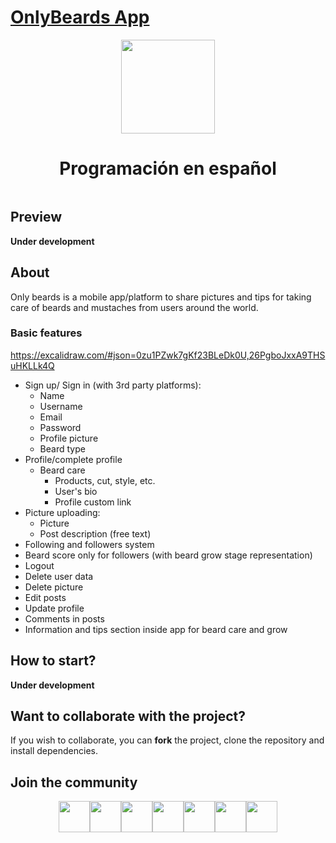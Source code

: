 # [OnlyBeards App](https://programacion-es.dev)

<div style="width:100%;display:flex;flex-direction:column;align-items:center">
    <img src="https://programacion-es.dev/assets/images/Logo-circle.png" with="150px" height="150px" />
    <h1>Programación en español</h1>
</div>

## Preview

**Under development**

## About

Only beards is a mobile app/platform to share pictures and tips for taking care of beards and mustaches from users around the world.

### Basic features

https://excalidraw.com/#json=0zu1PZwk7gKf23BLeDk0U,26PgboJxxA9THSuHKLLk4Q

- Sign up/ Sign in (with 3rd party platforms):
  - Name
  - Username
  - Email
  - Password
  - Profile picture
  - Beard type
- Profile/complete profile
  - Beard care
    - Products, cut, style, etc.
    - User's bio
    - Profile custom link
- Picture uploading:
  - Picture
  - Post description (free text)
- Following and followers system
- Beard score only for followers (with beard grow stage representation)
- Logout
- Delete user data
- Delete picture
- Edit posts
- Update profile
- Comments in posts
- Information and tips section inside app for beard care and grow

## How to start?

**Under development**

## Want to collaborate with the project?

If you wish to collaborate, you can **fork** the project, clone the repository and install dependencies.

## Join the community

<div style="width:100%;display:flex;flex-direction:row;justify-content:center">
    <a href="https://discord.gg/programacion-es"><img src="https://programacion-es.dev/assets/images/discord-icon.webp" with="50px" height="50px" /></a>
    <a href="https://www.youtube.com/@programacion-es"><img src="https://programacion-es.dev/assets/images/youtube-icon.webp" with="50px" height="50px" /></a>
    <a href="https://www.twitch.tv/programacion_es"><img src="https://programacion-es.dev/assets/images/twitch-logo-borderless.webp" with="50px" height="50px" /></a>
    <a href="https://instagram.com/programacion.es/"><img src="https://programacion-es.dev/assets/images/instagram-icon.webp" with="50px" height="50px" /></a>
    <a href="https://twitter.com/program_es"><img src="https://programacion-es.dev/assets/images/twitter-icon.webp" with="50px" height="50px" /></a>
    <a href="https://www.tiktok.com/@programacion.es"><img src="https://programacion-es.dev/assets/images/tiktok-icon.webp" with="50px" height="50px" /></a>
    <a href="https://www.linkedin.com/in/pedroplasencia/"><img src="https://programacion-es.dev/assets/images/linkedin-icon.webp" with="50px" height="50px" /></a>
</div>
